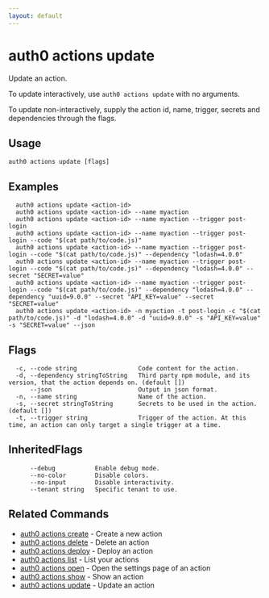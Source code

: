 ```yaml
---
layout: default
---
```

# auth0 actions update

Update an action.

To update interactively, use `auth0 actions update` with no arguments.

To update non-interactively, supply the action id, name, trigger, secrets and dependencies through the flags.

## Usage
```
auth0 actions update [flags]
```

## Examples

```
  auth0 actions update <action-id> 
  auth0 actions update <action-id> --name myaction
  auth0 actions update <action-id> --name myaction --trigger post-login
  auth0 actions update <action-id> --name myaction --trigger post-login --code "$(cat path/to/code.js)"
  auth0 actions update <action-id> --name myaction --trigger post-login --code "$(cat path/to/code.js)" --dependency "lodash=4.0.0"
  auth0 actions update <action-id> --name myaction --trigger post-login --code "$(cat path/to/code.js)" --dependency "lodash=4.0.0" --secret "SECRET=value"
  auth0 actions update <action-id> --name myaction --trigger post-login --code "$(cat path/to/code.js)" --dependency "lodash=4.0.0" --dependency "uuid=9.0.0" --secret "API_KEY=value" --secret "SECRET=value"
  auth0 actions update <action-id> -n myaction -t post-login -c "$(cat path/to/code.js)" -d "lodash=4.0.0" -d "uuid=9.0.0" -s "API_KEY=value" -s "SECRET=value" --json
```


## Flags

```
  -c, --code string                 Code content for the action.
  -d, --dependency stringToString   Third party npm module, and its version, that the action depends on. (default [])
      --json                        Output in json format.
  -n, --name string                 Name of the action.
  -s, --secret stringToString       Secrets to be used in the action. (default [])
  -t, --trigger string              Trigger of the action. At this time, an action can only target a single trigger at a time.
```


## InheritedFlags

```
      --debug           Enable debug mode.
      --no-color        Disable colors.
      --no-input        Disable interactivity.
      --tenant string   Specific tenant to use.
```


## Related Commands

- [auth0 actions create](auth0_actions_create.md) - Create a new action
- [auth0 actions delete](auth0_actions_delete.md) - Delete an action
- [auth0 actions deploy](auth0_actions_deploy.md) - Deploy an action
- [auth0 actions list](auth0_actions_list.md) - List your actions
- [auth0 actions open](auth0_actions_open.md) - Open the settings page of an action
- [auth0 actions show](auth0_actions_show.md) - Show an action
- [auth0 actions update](auth0_actions_update.md) - Update an action


